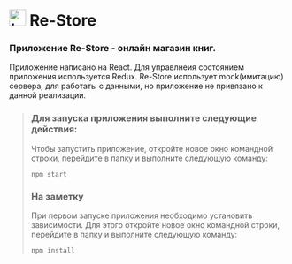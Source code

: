 # <a href="https://github.com/SeniorIgor/To-Do#-to-do"><img src="https://c7.hotpng.com/preview/76/181/177/inkwell-quill-pen-feather-book-thumbnail.jpg" alt="to-do" width="30" height="auto"/></a> Re-Store
### Приложение Re-Store - онлайн магазин книг.

Приложение написано на React. Для управлнеия состоянием приложения используется Redux.
Re-Store использует mock(имитацию) сервера, для работаты с данными, но приложение не привязано к данной реализации.
  
> ### Для запуска приложения выполните следующие действия:
> Чтобы запустить приложение, откройте новое окно командной строки, перейдите в папку и выполните следующую команду:
> 
> ```
> npm start
> ```  
>  
> ### На заметку
> При первом запуске приложения необходимо установить зависимости. Для этого откройте новое окно командной строки, перейдите в папку и выполните следующую команду:
> ```
> npm install
> ```  
